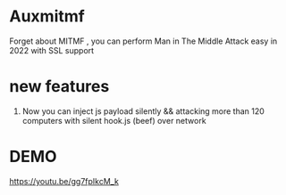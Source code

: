 # Auxmitmf
Forget about MITMF , you can perform Man in The Middle Attack easy in 2022 with SSL support

# new features
1. Now you can inject js payload silently && attacking more than 120 computers with silent hook.js (beef) over network

# DEMO

https://youtu.be/gg7fpIkcM_k
